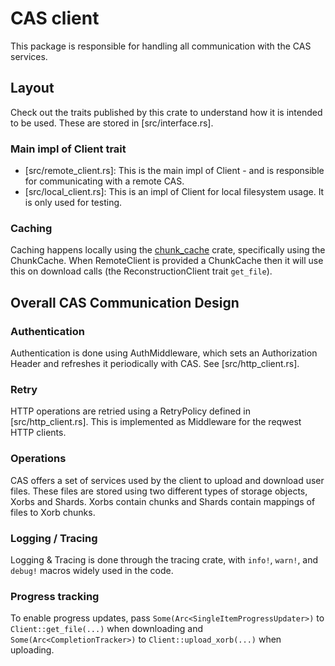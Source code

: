# CAS client

This package is responsible for handling all communication with the CAS services.

## Layout

Check out the traits published by this crate to understand how it is intended to be used.
These are stored in [src/interface.rs].

### Main impl of Client trait

- [src/remote_client.rs]: This is the main impl of Client - and is responsible for communicating with a remote CAS.
- [src/local_client.rs]: This is an impl of Client for local filesystem usage. It is only used for testing.

### Caching

Caching happens locally using the [chunk_cache](../chunk_cache) crate, specifically using the ChunkCache.
When RemoteClient is provided a ChunkCache then it will use this on download calls (the ReconstructionClient trait `get_file`).

## Overall CAS Communication Design

### Authentication

Authentication is done using AuthMiddleware, which sets an Authorization Header and refreshes it periodically with CAS. See [src/http_client.rs].

### Retry

HTTP operations are retried using a RetryPolicy defined in [src/http_client.rs]. This is implemented as Middleware for the reqwest HTTP clients.

### Operations

CAS offers a set of services used by the client to upload and download user files.
These files are stored using two different types of storage objects, Xorbs and Shards.
Xorbs contain chunks and Shards contain mappings of files to Xorb chunks.

### Logging / Tracing

Logging & Tracing is done through the tracing crate, with `info!`, `warn!`, and `debug!` macros widely used in the code.

### Progress tracking

To enable progress updates, pass `Some(Arc<SingleItemProgressUpdater>)` to `Client::get_file(...)` when downloading and `Some(Arc<CompletionTracker>)` to `Client::upload_xorb(...)` when uploading.
